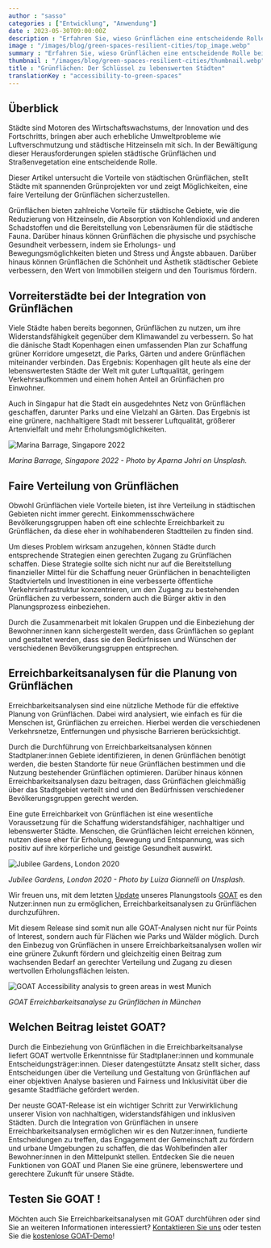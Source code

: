 ```yaml
---
author : "sasso"
categories : ["Entwicklung", "Anwendung"]
date : 2023-05-30T09:00:00Z
description : "Erfahren Sie, wieso Grünflächen eine entscheidende Rolle bei der Schaffung resilienter und nachhaltiger Städte spielen und wie Erreichbarkeitsanalysen den Planungsprozess optimieren können."
image : "/images/blog/green-spaces-resilient-cities/top_image.webp"
summary : "Erfahren Sie, wieso Grünflächen eine entscheidende Rolle bei der Schaffung resilienter und nachhaltiger Städte spielen und wie Erreichbarkeitsanalysen den Planungsprozess optimieren können."
thumbnail : "/images/blog/green-spaces-resilient-cities/thumbnail.webp"
title : "Grünflächen: Der Schlüssel zu lebenswerten Städten"
translationKey : "accessibility-to-green-spaces"
---
```


## Überblick

Städte sind Motoren des Wirtschaftswachstums, der Innovation und des Fortschritts, bringen aber auch erhebliche Umweltprobleme wie Luftverschmutzung und städtische Hitzeinseln mit sich. In der Bewältigung dieser Herausforderungen spielen städtische Grünflächen und Straßenvegetation eine entscheidende Rolle. 

Dieser Artikel untersucht die Vorteile von städtischen Grünflächen, stellt Städte mit spannenden Grünprojekten vor und zeigt Möglichkeiten, eine faire Verteilung der Grünflächen sicherzustellen.

Grünflächen bieten zahlreiche Vorteile für städtische Gebiete, wie die Reduzierung von Hitzeinseln, die Absorption von Kohlendioxid und anderen Schadstoffen und die Bereitstellung von Lebensräumen für die städtische Fauna. Darüber hinaus können Grünflächen die physische und psychische Gesundheit verbessern, indem sie Erholungs- und Bewegungsmöglichkeiten bieten und Stress und Ängste abbauen. Darüber hinaus können Grünflächen die Schönheit und Ästhetik städtischer Gebiete verbessern, den Wert von Immobilien steigern und den Tourismus fördern.

## Vorreiterstädte bei der Integration von Grünflächen

Viele Städte haben bereits begonnen, Grünflächen zu nutzen, um ihre Widerstandsfähigkeit gegenüber dem Klimawandel zu verbessern. So hat die dänische Stadt Kopenhagen einen umfassenden Plan zur Schaffung grüner Korridore umgesetzt, die Parks, Gärten und andere Grünflächen miteinander verbinden. Das Ergebnis: Kopenhagen gilt heute als eine der lebenswertesten Städte der Welt mit guter Luftqualität, geringem Verkehrsaufkommen und einem hohen Anteil an Grünflächen pro Einwohner. 

Auch in Singapur hat die Stadt ein ausgedehntes Netz von Grünflächen geschaffen, darunter Parks und eine Vielzahl an Gärten. Das Ergebnis ist eine grünere, nachhaltigere Stadt mit besserer Luftqualität, größerer Artenvielfalt und mehr Erholungsmöglichkeiten.

![Marina Barrage, Singapore 2022](/images/blog/green-spaces-resilient-cities/Singapore.webp "Marina Barrage, Singapore 2022")

_Marina Barrage, Singapore 2022 - Photo by Aparna Johri on Unsplash._

## Faire Verteilung von Grünflächen

Obwohl Grünflächen viele Vorteile bieten, ist ihre Verteilung in städtischen Gebieten nicht immer gerecht. Einkommensschwächere Bevölkerungsgruppen haben oft eine schlechte Erreichbarkeit zu Grünflächen, da diese eher in wohlhabenderen Stadtteilen zu finden sind.

Um dieses Problem wirksam anzugehen, können Städte durch entsprechende Strategien einen gerechten Zugang zu Grünflächen schaffen. Diese Strategie sollte sich nicht nur auf die Bereitstellung finanzieller Mittel für die Schaffung neuer Grünflächen in benachteiligten Stadtvierteln und Investitionen in eine verbesserte öffentliche Verkehrsinfrastruktur konzentrieren, um den Zugang zu bestehenden Grünflächen zu verbessern, sondern auch die Bürger aktiv in den Planungsprozess einbeziehen. 

Durch die Zusammenarbeit mit lokalen Gruppen und die Einbeziehung der Bewohner:innen kann sichergestellt werden, dass Grünflächen so geplant und gestaltet werden, dass sie den Bedürfnissen und Wünschen der verschiedenen Bevölkerungsgruppen entsprechen. 

## Erreichbarkeitsanalysen für die Planung von Grünflächen

Erreichbarkeitsanalysen sind eine nützliche Methode für die effektive Planung von Grünflächen. Dabei wird analysiert, wie einfach es für die Menschen ist, Grünflächen zu erreichen. Hierbei werden die verschiedenen Verkehrsnetze, Entfernungen und physische Barrieren berücksichtigt. 

Durch die Durchführung von Erreichbarkeitsanalysen können Stadtplaner:innen Gebiete identifizieren, in denen Grünflächen benötigt werden, die besten Standorte für neue Grünflächen bestimmen und die Nutzung bestehender Grünflächen optimieren. Darüber hinaus können Erreichbarkeitsanalysen dazu beitragen, dass Grünflächen gleichmäßig über das Stadtgebiet verteilt sind und den Bedürfnissen verschiedener Bevölkerungsgruppen gerecht werden. 

Eine gute Erreichbarkeit von Grünflächen ist eine wesentliche Voraussetzung für die Schaffung widerstandsfähiger, nachhaltiger und lebenswerter Städte. Menschen, die Grünflächen leicht erreichen können, nutzen diese eher für Erholung, Bewegung und Entspannung, was sich positiv auf ihre körperliche und geistige Gesundheit auswirkt.

![Jubilee Gardens, London 2020](/images/blog/green-spaces-resilient-cities/London.webp "Jubilee Gardens, London 2020")

_Jubilee Gardens, London 2020 - Photo by Luiza Giannelli on Unsplash._

Wir freuen uns, mit dem letzten [Update](https://github.com/goat-community/goat/releases "GOAT Release 1.5") unseres Planungstools [GOAT](/../goat/ "Was ist GOAT?") es den Nutzer:innen nun zu ermöglichen, Erreichbarkeitsanalysen zu Grünflächen durchzuführen. 

Mit diesem Release sind somit nun alle GOAT-Analysen nicht nur für Points of Interest, sondern auch für Flächen wie Parks und Wälder möglich. Durch den Einbezug von Grünflächen in unsere Erreichbarkeitsanalysen wollen wir eine grünere Zukunft fördern und gleichzeitig einen Beitrag zum wachsenden Bedarf an gerechter Verteilung und Zugang zu diesen wertvollen Erholungsflächen leisten.

![GOAT Accessibility analysis to green areas in west Munich](/images/blog/green-spaces-resilient-cities/GOAT-print.png.webp "GOAT Erreichbarkeitsanalyse zu Grünflächen in München")

_GOAT Erreichbarkeitsanalyse zu Grünflächen in München_

## Welchen Beitrag leistet GOAT?

Durch die Einbeziehung von Grünflächen in die Erreichbarkeitsanalyse liefert GOAT wertvolle Erkenntnisse für Stadtplaner:innen und kommunale Entscheidungsträger:innen. Dieser datengestützte Ansatz stellt sicher, dass Entscheidungen über die Verteilung und Gestaltung von Grünflächen auf einer objektiven Analyse basieren und Fairness und Inklusivität über die gesamte Stadtfläche gefördert werden.   

Der neuste GOAT-Release ist ein wichtiger Schritt zur Verwirklichung unserer Vision von nachhaltigen, widerstandsfähigen und inklusiven Städten. Durch die Integration von Grünflächen in unsere Erreichbarkeitsanalysen ermöglichen wir es den Nutzer:innen, fundierte Entscheidungen zu treffen, das Engagement der Gemeinschaft zu fördern und urbane Umgebungen zu schaffen, die das Wohlbefinden aller Bewohner:innen in den Mittelpunkt stellen. Entdecken Sie die neuen Funktionen von GOAT und Planen Sie eine grünere, lebenswertere und gerechtere Zukunft für unsere Städte.

## Testen Sie GOAT !

Möchten auch Sie Erreichbarkeitsanalysen mit GOAT durchführen oder sind Sie an weiteren Informationen interessiert? [Kontaktieren Sie uns](/contact/ "Kontaktieren Sie Plan4Better hier!") oder testen Sie die [kostenlose GOAT-Demo](/request-demo/ "Testen Sie GOAT kostenlos!")!